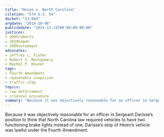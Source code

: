 ```yaml
---
title: "Heien v. North Carolina"
citation: "574 U.S. 54"
docket: "13-604"
argdate: "2014-10-06"
publishdate: "2014-12-15T00:00:00-00:00"
justices:
- 2005roberts
- 2010kagan
- 2009sotomayor
advocates:
- Jeffrey L. Fisher
- Robert C. Montgomery
- Rachel P. Kovner
tags:
- Fourth Amendment
- reasonable suspicion
- traffic stop
topics:
- law enforcement
- criminal procedure
summary: "Because it was objectively reasonable for an officer in Sergeant Darisse’s position to think that North Carolina law required vehicles to have two functioning brake lights instead of one, Darisse’s stop of Heien’s vehicle was lawful under the Fourth Amendment."
---
```

Because it was objectively reasonable for an officer in Sergeant Darisse’s position to think that North Carolina law required vehicles to have two functioning brake lights instead of one, Darisse’s stop of Heien’s vehicle was lawful under the Fourth Amendment.

